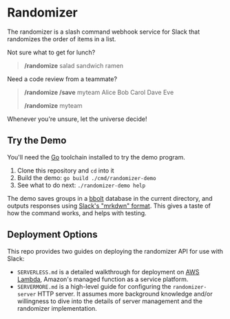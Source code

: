 # Randomizer

The randomizer is a slash command webhook service for Slack that randomizes the
order of items in a list.

Not sure what to get for lunch?

> **/randomize** salad sandwich ramen

Need a code review from a teammate?

> **/randomize /save** myteam Alice Bob Carol Dave Eve
>
> **/randomize** myteam

Whenever you're unsure, let the universe decide!

## Try the Demo

You'll need the [Go][go] toolchain installed to try the demo program.

1. Clone this repository and `cd` into it
1. Build the demo: `go build ./cmd/randomizer-demo`
1. See what to do next: `./randomizer-demo help`

The demo saves groups in a [bbolt][bbolt] database in the current directory,
and outputs responses using [Slack's "mrkdwn" format][format]. This gives a
taste of how the command works, and helps with testing.

[go]: https://golang.org/
[format]: https://api.slack.com/docs/message-formatting
[bbolt]: https://go.etcd.io/bbolt

## Deployment Options

This repo provides two guides on deploying the randomizer API for use with
Slack:

- `SERVERLESS.md` is a detailed walkthrough for deployment on [AWS
  Lambda][lambda], Amazon's managed function as a service platform.
- `SERVERMORE.md` is a high-level guide for configuring the `randomizer-server`
  HTTP server. It assumes more background knowledge and/or willingness to dive
  into the details of server management and the randomizer implementation.

[lambda]: https://aws.amazon.com/lambda/
